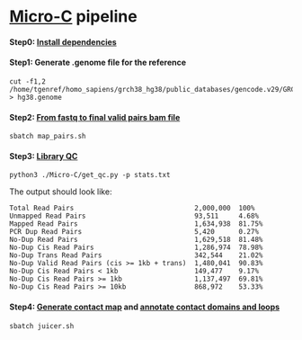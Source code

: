 # [Micro-C](https://micro-c.readthedocs.io/en/latest/index.html) pipeline

#### Step0: [Install dependencies](/Dependencies.md)

#### Step1: Generate .genome file for the reference
```
cut -f1,2 /home/tgenref/homo_sapiens/grch38_hg38/public_databases/gencode.v29/GRCh38.primary_assembly.genome.fa.fai > hg38.genome
```

#### Step2: [From fastq to final valid pairs bam file](https://micro-c.readthedocs.io/en/latest/fastq_to_bam.html)
```
sbatch map_pairs.sh
```

#### Step3: [Library QC](https://micro-c.readthedocs.io/en/latest/library_qc.html)
```
python3 ./Micro-C/get_qc.py -p stats.txt
```
The output should look like:
```
Total Read Pairs                              2,000,000  100%
Unmapped Read Pairs                           93,511     4.68%
Mapped Read Pairs                             1,634,938  81.75%
PCR Dup Read Pairs                            5,420      0.27%
No-Dup Read Pairs                             1,629,518  81.48%
No-Dup Cis Read Pairs                         1,286,974  78.98%
No-Dup Trans Read Pairs                       342,544    21.02%
No-Dup Valid Read Pairs (cis >= 1kb + trans)  1,480,041  90.83%
No-Dup Cis Read Pairs < 1kb                   149,477    9.17%
No-Dup Cis Read Pairs >= 1kb                  1,137,497  69.81%
No-Dup Cis Read Pairs >= 10kb                 868,972    53.33%
```

#### Step4: [Generate contact map](https://micro-c.readthedocs.io/en/latest/contact_map.html) and [annotate contact domains and loops](https://github.com/aidenlab/juicer/wiki/Feature-Annotation)
```
sbatch juicer.sh
```
